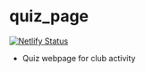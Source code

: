 # quiz_page
[![Netlify Status](https://api.netlify.com/api/v1/badges/c945115b-1a5d-4cc0-8a38-44c4a549bf59/deploy-status)](https://app.netlify.com/sites/extraone/deploys)

- Quiz webpage for club activity